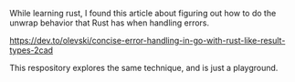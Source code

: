 While learning rust, I found this article about figuring
out how to do the unwrap behavior that Rust has when handling
errors.

https://dev.to/olevski/concise-error-handling-in-go-with-rust-like-result-types-2cad

This respository explores the same technique, and is just a playground.
